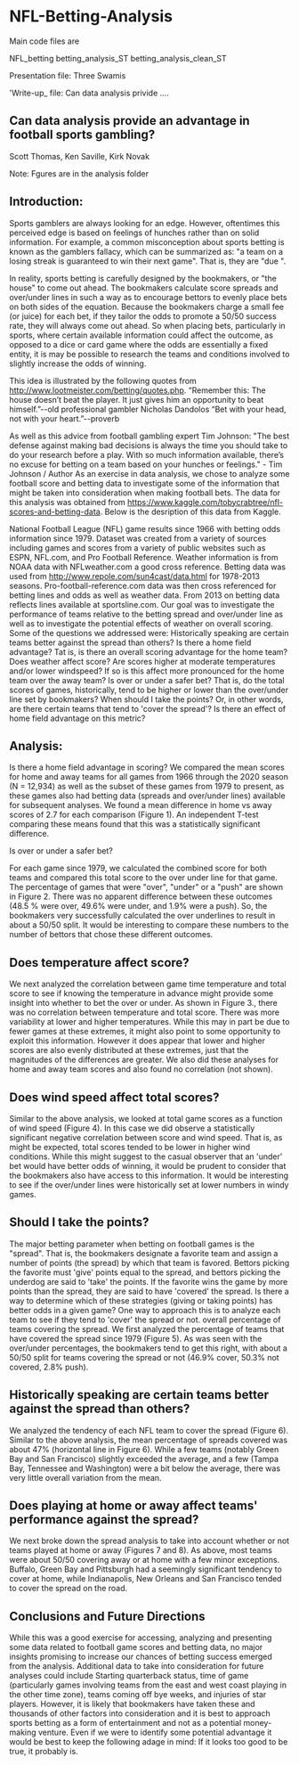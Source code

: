 # NFL-Betting-Analysis

Main code files are

NFL_betting
betting_analysis_ST
betting_analysis_clean_ST

Presentation file:
Three Swamis

'Write-up_ file:
Can data analysis privide ....



## Can data analysis provide an advantage in football sports gambling?
Scott Thomas, Ken Saville, Kirk Novak

Note:  Fgures are in the analysis folder

## Introduction:

Sports gamblers are always looking for an edge.  However, oftentimes this perceived edge is based on feelings of hunches rather than on solid information.  For example, a common misconception about sports betting is known as the gamblers fallacy, which can be summarized as:  "a team on a losing streak is guaranteed to win their next game".  That is, they are "due ".   

In reality, sports betting is carefully designed by the bookmakers, or "the house" to come out ahead.  The bookmakers calculate score spreads and over/under lines in such a way as to encourage bettors to evenly place bets on both sides of the equation.  Because the bookmakers charge a small fee (or juice) for each bet, if they tailor the odds to promote a 50/50 success rate, they will always come out ahead.
So when placing bets, particularly in sports, where certain available information could affect the outcome, as opposed to a dice or card game where the odds are essentially a fixed entity,  it is may be possible to research the teams and conditions involved to slightly increase the odds of winning.

This idea is illustrated by the following quotes from http://www.lootmeister.com/betting/quotes.php.
“Remember this: The house doesn’t beat the player. It just gives him an opportunity to beat himself.”--old professional gambler Nicholas Dandolos
“Bet with your head, not with your heart.”--proverb

As well as this advice from football gambling expert Tim Johnson:
"The best defense against making bad decisions is always the time you should take to do your research before a play. With so much information available, there’s no excuse for betting on a team based on your hunches or feelings." - Tim Johnson / Author
As an exercise in data analysis, we chose to analyze some football score and betting data to investigate some of the information that might be taken into consideration when making football bets.  The data for this analysis was obtained from https://www.kaggle.com/tobycrabtree/nfl-scores-and-betting-data. Below is the desription of this data from Kaggle.

National Football League (NFL) game results since 1966 with betting odds information since 1979. Dataset was created from a variety of sources including games and scores from a variety of public websites such as ESPN, NFL.com, and Pro Football Reference. Weather information is from NOAA data with NFLweather.com a good cross reference. Betting data was used from http://www.repole.com/sun4cast/data.html for 1978-2013 seasons. Pro-football-reference.com data was then cross referenced for betting lines and odds as well as weather data. From 2013 on betting data reflects lines available at sportsline.com.
Our goal was to investigate the performance of teams relative to the betting spread and over/under line as well as to investigate the potential effects of weather on overall scoring.  Some of the questions we addressed were: Historically speaking are certain teams better against the spread than others?
Is there a home field advantage?  Tat is, is there an overall scoring advantage for the home team?
Does weather affect score?  Are scores higher at moderate temperatures and/or lower windspeed?   If so is this affect more pronounced for the home team over the away team?  Is over or under a safer bet?  That is, do the total scores of games, historically, tend to be higher or lower than the over/under line set by bookmakers?
When should I take the points?  Or, in other words, are there certain teams that tend to 'cover the spread'?  Is there an effect of home field advantage on this metric?

## Analysis:
Is there a home field advantage in scoring?
We compared the mean scores for home and away teams for all games from 1966 through the 2020 season (N = 12,934) as well as the subset of these games from 1979 to present, as these games also had betting data (spreads and over/under lines) available for subsequent analyses.  We found a mean difference in home vs away scores of 2.7 for each comparison (Figure 1).  An independent T-test comparing these means found that this was a statistically significant difference.
 
Is over or under a safer bet?

For each game since 1979, we calculated the combined score for both teams and compared this total score to the over under line for that game.  The percentage of games that were "over", "under" or a "push" are shown in Figure 2.  There was no apparent difference between these outcomes (48.5 % were over, 49.6% were under, and 1.9% were a push).   So, the bookmakers very successfully calculated the over underlines to result in about a 50/50 split.  It would be interesting to compare these numbers to the number of bettors that chose these different outcomes.
 
## Does temperature affect score?

We next analyzed the correlation between game time temperature and total score to see if knowing the temperature in advance might provide some insight into whether to bet the over or under. As shown in Figure 3., there was no correlation between temperature and total score.  There was more variability at lower and higher temperatures. While this may in part be due to fewer games at these extremes, it might also point to some opportunity to exploit this information.  However it does appear that lower and higher scores are also evenly distributed at these extremes, just that the magnitudes of the differences are greater.  We also did these analyses for home and away team scores and also found no correlation (not shown).
 
## Does wind speed affect total scores?

Similar to the above analysis, we looked at total game scores as a function of wind speed (Figure 4).  In this case we did observe a statistically significant negative correlation between score and wind speed.  That is, as might be expected, total scores tended to be lower in higher wind conditions.  While this might suggest to the casual observer that an 'under' bet would have better odds of winning, it would be prudent to consider that the bookmakers also have access to this information.  It would be interesting to see if the over/under lines were historically set at lower numbers in windy games.  

## Should I take the points?

The major betting parameter when betting on football games is the "spread".  That is, the bookmakers designate a favorite team and assign a number of points (the spread) by which that team is favored.  Bettors picking the favorite must 'give' points equal to the spread, and bettors picking the underdog are said to 'take' the points.  If the favorite wins the game by more points than the spread, they are said to have 'covered' the spread.  Is there a way to determine which of these strategies (giving or taking points) has better odds in a given game?  One way to approach this is to analyze each team to see if they tend to 'cover' the spread or not.
overall percentage of teams covering the spread.
We first analyzed the percentage of teams that have covered the spread since 1979 (Figure 5).  As was seen with the over/under percentages, the bookmakers tend to get this right, with about a 50/50 split for teams covering the spread or not (46.9% cover, 50.3% not covered, 2.8% push).

## Historically speaking are certain teams better against the spread than others?

We analyzed the tendency of each NFL team to cover the spread (Figure 6).  Similar to the above analysis, the mean percentage of spreads covered was about 47% (horizontal line in Figure 6).  While a few teams (notably Green Bay and San Francisco) slightly exceeded the average, and a few (Tampa Bay, Tennessee and Washington) were a bit below the average, there was very little overall variation from the mean.

## Does playing at home or away affect teams' performance against the spread?
We next broke down the spread analysis to take into account whether or not teams played at home or away (Figures 7 and 8).  As above, most teams were about 50/50 covering away or at home with a few minor exceptions.  Buffalo, Green Bay and Pittsburgh had a seemingly significant tendency to cover at home, while Indianapolis, New Orleans and San Francisco tended to cover the spread on the road.

## Conclusions and Future Directions

While this was a good exercise for accessing, analyzing and presenting some data related to football game scores and betting data, no major insights promising to increase our chances of betting success emerged from the analysis.  Additional data to take into consideration for future analyses could include Starting quarterback status, time of game (particularly games involving teams from the east and west coast playing in the other time zone), teams coming off bye weeks, and injuries of star players.  However, it is likely that bookmakers have taken these and thousands of other factors into consideration and it is best to approach sports betting as a form of entertainment and not as a potential money-making venture.  Even if we were to identify some potential advantage it would be best to keep the following adage in mind:  If it looks too good to be true, it probably is. 


